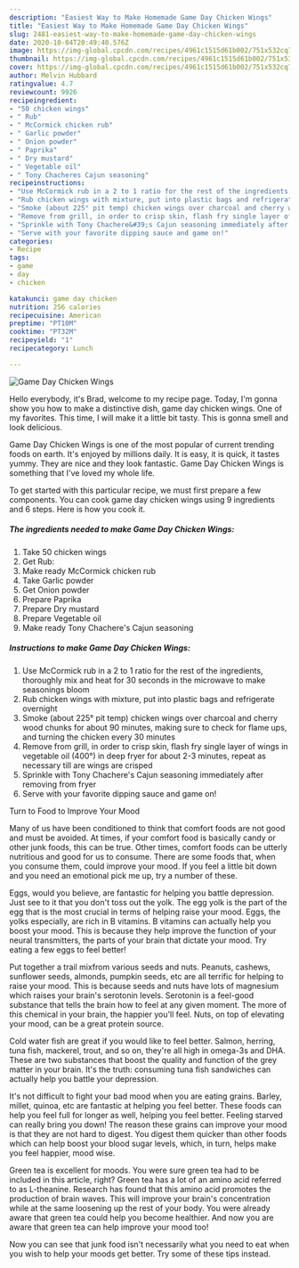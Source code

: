 ```yaml
---
description: "Easiest Way to Make Homemade Game Day Chicken Wings"
title: "Easiest Way to Make Homemade Game Day Chicken Wings"
slug: 2481-easiest-way-to-make-homemade-game-day-chicken-wings
date: 2020-10-04T20:49:40.576Z
image: https://img-global.cpcdn.com/recipes/4961c1515d61b002/751x532cq70/game-day-chicken-wings-recipe-main-photo.jpg
thumbnail: https://img-global.cpcdn.com/recipes/4961c1515d61b002/751x532cq70/game-day-chicken-wings-recipe-main-photo.jpg
cover: https://img-global.cpcdn.com/recipes/4961c1515d61b002/751x532cq70/game-day-chicken-wings-recipe-main-photo.jpg
author: Melvin Hubbard
ratingvalue: 4.7
reviewcount: 9926
recipeingredient:
- "50 chicken wings"
- " Rub"
- " McCormick chicken rub"
- " Garlic powder"
- " Onion powder"
- " Paprika"
- " Dry mustard"
- " Vegetable oil"
- " Tony Chacheres Cajun seasoning"
recipeinstructions:
- "Use McCormick rub in a 2 to 1 ratio for the rest of the ingredients, thoroughly mix and heat for 30 seconds in the microwave to make seasonings bloom"
- "Rub chicken wings with mixture, put into plastic bags and refrigerate overnight"
- "Smoke (about 225° pit temp) chicken wings over charcoal and cherry wood chunks for about 90 minutes, making sure to check for flame ups, and turning the chicken every 30 minutes"
- "Remove from grill, in order to crisp skin, flash fry single layer of wings in vegetable oil (400°) in deep fryer for about 2-3 minutes, repeat as necessary till are wings are crisped"
- "Sprinkle with Tony Chachere&#39;s Cajun seasoning immediately after removing from fryer"
- "Serve with your favorite dipping sauce and game on!"
categories:
- Recipe
tags:
- game
- day
- chicken

katakunci: game day chicken 
nutrition: 256 calories
recipecuisine: American
preptime: "PT10M"
cooktime: "PT32M"
recipeyield: "1"
recipecategory: Lunch

---
```



![Game Day Chicken Wings](https://img-global.cpcdn.com/recipes/4961c1515d61b002/751x532cq70/game-day-chicken-wings-recipe-main-photo.jpg)

Hello everybody, it's Brad, welcome to my recipe page. Today, I'm gonna show you how to make a distinctive dish, game day chicken wings. One of my favorites. This time, I will make it a little bit tasty. This is gonna smell and look delicious.

Game Day Chicken Wings is one of the most popular of current trending foods on earth. It's enjoyed by millions daily. It is easy, it is quick, it tastes yummy. They are nice and they look fantastic. Game Day Chicken Wings is something that I've loved my whole life.




To get started with this particular recipe, we must first prepare a few components. You can cook game day chicken wings using 9 ingredients and 6 steps. Here is how you cook it.

<!--inarticleads1-->

##### The ingredients needed to make Game Day Chicken Wings:

1. Take 50 chicken wings
1. Get  Rub:
1. Make ready  McCormick chicken rub
1. Take  Garlic powder
1. Get  Onion powder
1. Prepare  Paprika
1. Prepare  Dry mustard
1. Prepare  Vegetable oil
1. Make ready  Tony Chachere&#39;s Cajun seasoning




<!--inarticleads2-->

##### Instructions to make Game Day Chicken Wings:

1. Use McCormick rub in a 2 to 1 ratio for the rest of the ingredients, thoroughly mix and heat for 30 seconds in the microwave to make seasonings bloom
1. Rub chicken wings with mixture, put into plastic bags and refrigerate overnight
1. Smoke (about 225° pit temp) chicken wings over charcoal and cherry wood chunks for about 90 minutes, making sure to check for flame ups, and turning the chicken every 30 minutes
1. Remove from grill, in order to crisp skin, flash fry single layer of wings in vegetable oil (400°) in deep fryer for about 2-3 minutes, repeat as necessary till are wings are crisped
1. Sprinkle with Tony Chachere&#39;s Cajun seasoning immediately after removing from fryer
1. Serve with your favorite dipping sauce and game on!




Turn to Food to Improve Your Mood


Many of us have been conditioned to think that comfort foods are not good and must be avoided. At times, if your comfort food is basically candy or other junk foods, this can be true. Other times, comfort foods can be utterly nutritious and good for us to consume. There are some foods that, when you consume them, could improve your mood. If you feel a little bit down and you need an emotional pick me up, try a number of these.

Eggs, would you believe, are fantastic for helping you battle depression. Just see to it that you don't toss out the yolk. The egg yolk is the part of the egg that is the most crucial in terms of helping raise your mood. Eggs, the yolks especially, are rich in B vitamins. B vitamins can actually help you boost your mood. This is because they help improve the function of your neural transmitters, the parts of your brain that dictate your mood. Try eating a few eggs to feel better!

Put together a trail mixfrom various seeds and nuts. Peanuts, cashews, sunflower seeds, almonds, pumpkin seeds, etc are all terrific for helping to raise your mood. This is because seeds and nuts have lots of magnesium which raises your brain's serotonin levels. Serotonin is a feel-good substance that tells the brain how to feel at any given moment. The more of this chemical in your brain, the happier you'll feel. Nuts, on top of elevating your mood, can be a great protein source.

Cold water fish are great if you would like to feel better. Salmon, herring, tuna fish, mackerel, trout, and so on, they're all high in omega-3s and DHA. These are two substances that boost the quality and function of the grey matter in your brain. It's the truth: consuming tuna fish sandwiches can actually help you battle your depression. 

It's not difficult to fight your bad mood when you are eating grains. Barley, millet, quinoa, etc are fantastic at helping you feel better. These foods can help you feel full for longer as well, helping you feel better. Feeling starved can really bring you down! The reason these grains can improve your mood is that they are not hard to digest. You digest them quicker than other foods which can help boost your blood sugar levels, which, in turn, helps make you feel happier, mood wise.

Green tea is excellent for moods. You were sure green tea had to be included in this article, right? Green tea has a lot of an amino acid referred to as L-theanine. Research has found that this amino acid promotes the production of brain waves. This will improve your brain's concentration while at the same loosening up the rest of your body. You were already aware that green tea could help you become healthier. And now you are aware that green tea can help improve your mood too!

Now you can see that junk food isn't necessarily what you need to eat when you wish to help your moods get better. Try  some  of  these  tips  instead.

